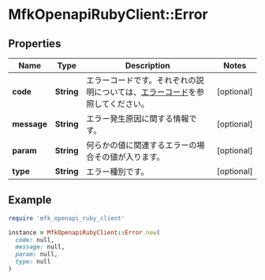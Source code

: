 # MfkOpenapiRubyClient::Error

## Properties

| Name | Type | Description | Notes |
| ---- | ---- | ----------- | ----- |
| **code** | **String** | エラーコードです。それぞれの説明については、[エラーコード](https://mfkessai.co.jp/developer/v2/docs/#error_codes)を参照してください。 | [optional] |
| **message** | **String** | エラー発生原因に関する情報です。 | [optional] |
| **param** | **String** | 何らかの値に関連するエラーの場合その値が入ります。 | [optional] |
| **type** | **String** | エラー種別です。 | [optional] |

## Example

```ruby
require 'mfk_openapi_ruby_client'

instance = MfkOpenapiRubyClient::Error.new(
  code: null,
  message: null,
  param: null,
  type: null
)
```


